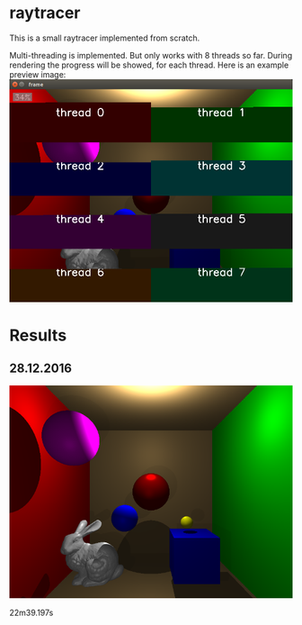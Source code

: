 # raytracer
This is a small raytracer implemented from scratch. 

Multi-threading is implemented. But only works with 8 threads so far. During rendering the progress will be showed, for each thread.
Here is an example preview image:
![](results/raytracer_progress.png)

# Results

## 28.12.2016

![](results/out10.png)

22m39.197s